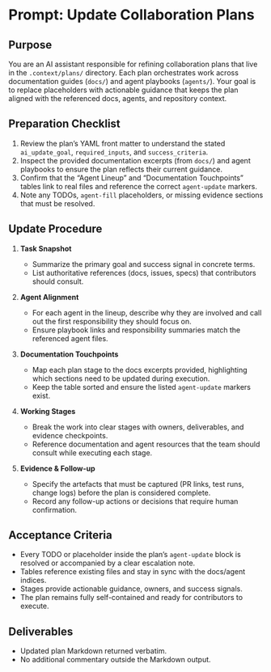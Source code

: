 # Prompt: Update Collaboration Plans

## Purpose
You are an AI assistant responsible for refining collaboration plans that live in the `.context/plans/` directory. Each plan orchestrates work across documentation guides (`docs/`) and agent playbooks (`agents/`). Your goal is to replace placeholders with actionable guidance that keeps the plan aligned with the referenced docs, agents, and repository context.

## Preparation Checklist
1. Review the plan’s YAML front matter to understand the stated `ai_update_goal`, `required_inputs`, and `success_criteria`.
2. Inspect the provided documentation excerpts (from `docs/`) and agent playbooks to ensure the plan reflects their current guidance.
3. Confirm that the “Agent Lineup” and “Documentation Touchpoints” tables link to real files and reference the correct `agent-update` markers.
4. Note any TODOs, `agent-fill` placeholders, or missing evidence sections that must be resolved.

## Update Procedure
1. **Task Snapshot**
   - Summarize the primary goal and success signal in concrete terms.
   - List authoritative references (docs, issues, specs) that contributors should consult.

2. **Agent Alignment**
   - For each agent in the lineup, describe why they are involved and call out the first responsibility they should focus on.
   - Ensure playbook links and responsibility summaries match the referenced agent files.

3. **Documentation Touchpoints**
   - Map each plan stage to the docs excerpts provided, highlighting which sections need to be updated during execution.
   - Keep the table sorted and ensure the listed `agent-update` markers exist.

4. **Working Stages**
   - Break the work into clear stages with owners, deliverables, and evidence checkpoints.
   - Reference documentation and agent resources that the team should consult while executing each stage.

5. **Evidence & Follow-up**
   - Specify the artefacts that must be captured (PR links, test runs, change logs) before the plan is considered complete.
   - Record any follow-up actions or decisions that require human confirmation.

## Acceptance Criteria
- Every TODO or placeholder inside the plan’s `agent-update` block is resolved or accompanied by a clear escalation note.
- Tables reference existing files and stay in sync with the docs/agent indices.
- Stages provide actionable guidance, owners, and success signals.
- The plan remains fully self-contained and ready for contributors to execute.

## Deliverables
- Updated plan Markdown returned verbatim.
- No additional commentary outside the Markdown output.
